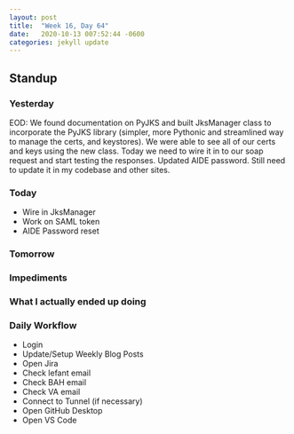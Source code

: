 ```yaml
---
layout: post
title:  "Week 16, Day 64"
date:   2020-10-13 007:52:44 -0600
categories: jekyll update
---
```


## Standup
  
### Yesterday
EOD: 
We found documentation on PyJKS and built JksManager class to incorporate the PyJKS library (simpler, more Pythonic and streamlined way to manage the certs, and keystores). We were able to see all of our certs and keys using the new class. Today we need to wire it in to our soap request and start testing the responses. Updated AIDE password. Still need to update it in my codebase and other sites.
### Today

* Wire in JksManager
* Work on SAML token
* AIDE Password reset   


### Tomorrow
 
### Impediments

### What I actually ended up doing

### Daily Workflow
* Login
* Update/Setup Weekly Blog Posts
* Open Jira
* Check lefant email
* Check BAH email
* Check VA email
* Connect to Tunnel (if necessary)
* Open GitHub Desktop
* Open VS Code

